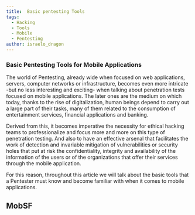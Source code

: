```yaml
---
title:  Basic pentesting Tools
tags:
  - Hacking
  - Tools
  - Mobile
  - Pentesting
author: israelo_dragon
---
```


### Basic Pentesting Tools for Mobile Applications

The world of Pentesting, already wide when focused on web applications, servers, computer networks or infrastructure, becomes even more intricate -but no less interesting and exciting- when talking about penetration tests focused on mobile applications. The later ones are the medium on which today, thanks to the rise of digitalization, human beings depend to carry out a large part of their tasks, many of them related to the consumption of entertainment services, financial applications and banking.

Derived from this, it becomes imperative the necessity for ethical hacking teams to professionalize and focus more and more on this type of penetration testing. And also to have an effective arsenal that facilitates the work of detection and invariable mitigation of vulnerabilities or security holes that put at risk the confidentiality, integrity and availability of the information of the users or of the organizations that offer their services through the mobile application.

For this reason, throughout this article we will talk about the basic tools that a Pentester must know and become familiar with when it comes to mobile applications.

## MobSF
